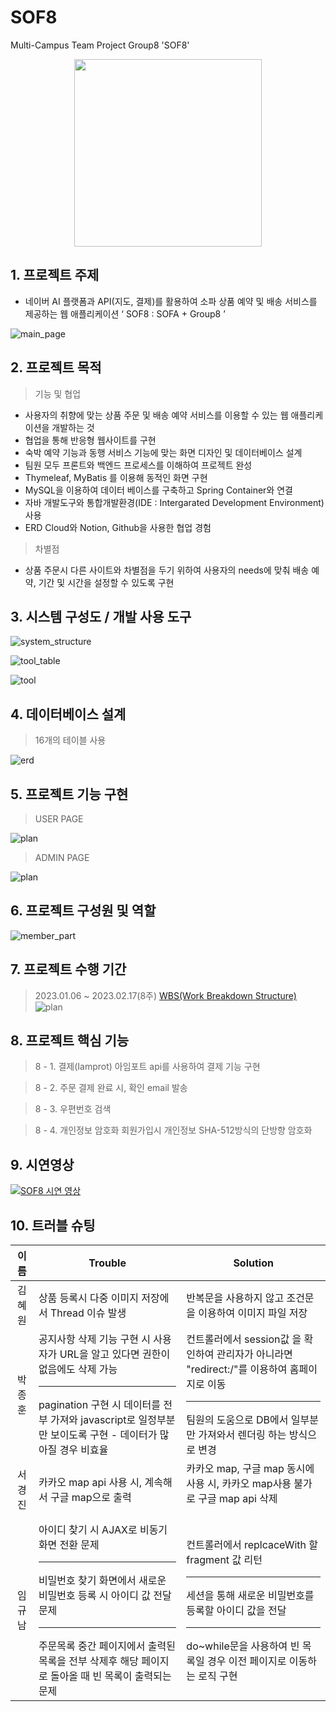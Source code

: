 # SOF8
Multi-Campus Team Project Group8  'SOF8'
<p align="center"><img src="sofpal/src/main/resources/static/images/readme/logo_readme.png" width="300" height="300"/></p>


## 1. 프로젝트 주제
- 네이버 AI 플랫폼과 API(지도, 결제)를 활용하여 소파 상품 예약 및 배송 서비스를 제공하는 웹 애플리케이션 ‘ SOF8 : SOFA + Group8 ’

![main_page](sofpal/src/main/resources/static/images/readme/main_page.png)



## 2. 프로젝트 목적
> 기능 및 협업 <br>
- 사용자의 취향에 맞는 상품 주문 및 배송 예약 서비스를 이용할 수 있는 웹 애플리케이션을 개발하는 것
- 협업을 통해 반응형 웹사이트를 구현
- 숙박 예약 기능과 동행 서비스 기능에 맞는 화면 디자인 및 데이터베이스 설계
- 팀원 모두 프론트와 백엔드 프로세스를 이해하여 프로젝트 완성
- Thymeleaf, MyBatis 를 이용해 동적인 화면 구현
- MySQL을 이용하여 데이터 베이스를 구축하고 Spring Container와 연결
- 자바 개발도구와 통합개발환경(IDE : Intergarated Development Environment) 사용
- ERD Cloud와 Notion, Github을 사용한 협업 경험
> 차별점 <br>
- 상품 주문시 다른 사이트와 차별점을 두기 위하여 사용자의 needs에 맞춰 배송 예약, 기간 및 시간을 설정할 수 있도록 구현



## 3. 시스템 구성도 / 개발 사용 도구
![system_structure](sofpal/src/main/resources/static/images/readme/system_structure.png)

![tool_table](sofpal/src/main/resources/static/images/readme/tool_table.png)

![tool](sofpal/src/main/resources/static/images/readme/tool.png)


## 4. 데이터베이스 설계
> 16개의 테이블 사용  <br>

![erd](sofpal/src/main/resources/static/images/readme/erd.png)



## 5. 프로젝트 기능 구현
> USER PAGE <br>

![plan](sofpal/src/main/resources/static/images/readme/user_page.png)

> ADMIN PAGE <br>

![plan](sofpal/src/main/resources/static/images/readme/admin_page.png)

## 6. 프로젝트 구성원 및 역할
![member_part](sofpal/src/main/resources/static/images/readme/member_part.png)



## 7. 프로젝트 수행 기간
> 2023.01.06 ~ 2023.02.17(8주)
> [WBS(Work Breakdown Structure)](https://docs.google.com/spreadsheets/d/1l5RytZX4ybEn0ufmhfsFigrCAuVmxXFy/edit#gid=1506713151)
![plan](sofpal/src/main/resources/static/images/readme/plan.png)



## 8. 프로젝트 핵심 기능
> 8 - 1. 결제(Iamprot)
> 아임포트 api를 사용하여 결제 기능 구현

> 8 - 2. 주문 결제 완료 시, 확인 email 발송  

> 8 - 3. 우편번호 검색 

> 8 - 4. 개인정보 암호화
> 회원가입시 개인정보 SHA-512방식의 단방향 암호화



## 9. 시연영상
[![SOF8 시연 영상](http://img.youtube.com/vi/QYNwbZHmh8g/0.jpg)](https://youtu.be/QYNwbZHmh8g?t=0s) 



## 10. 트러블 슈팅
| 이름 | <center>Trouble                                                                                                                                                                                                                                                                                                                             | <center>Solution                                                                                                                                                                                                                                                                                                                                                                                                                                                                                                                                                                                                                                                                                                                                                                        |
| :---: |---------------------------------------------------------------------------------------------------------------------------------------------------------------------------------------------------------------------------------------------------------------------------------------------------------------------------------------------|-----------------------------------------------------------------------------------------------------------------------------------------------------------------------------------------------------------------------------------------------------------------------------------------------------------------------------------------------------------------------------------------------------------------------------------------------------------------------------------------------------------------------------------------------------------------------------------------------------------------------------------------------------------------------------------------------------------------------------------------------------------------------------------------|
|김혜원| 상품 등록시 다중 이미지 저장에서 Thread 이슈 발생 | 반복문을 사용하지 않고 조건문을 이용하여 이미지 파일 저장 |
|박종훈| 공지사항 삭제 기능 구현 시 사용자가 URL을 알고 있다면 권한이 없음에도 삭제 가능<hr>pagination 구현 시 데이터를 전부 가져와 javascript로 일정부분만 보이도록 구현 - 데이터가 많아질 경우 비효율 | 컨트롤러에서 session값 을 확인하여 관리자가 아니라면 "redirect:/"를 이용하여 홈페이지로 이동<hr>팀원의 도움으로 DB에서 일부분만 가져와서 렌더링 하는 방식으로 변경 |
|서경진| 카카오 map api 사용 시, 계속해서 구글 map으로 출력 | 카카오 map, 구글 map 동시에 사용 시, 카카오 map사용 불가로 구글 map api 삭제 <br/><br/> |
|임규남| 아이디 찾기 시 AJAX로 비동기 화면 전환 문제<hr>비밀번호 찾기 화면에서 새로운 비밀번호 등록 시 아이디 값 전달 문제<hr>주문목록 중간 페이지에서 출력된 목록을 전부 삭제후 해당 페이지로 돌아올 때 빈 목록이 출력되는 문제 | 컨트롤러에서 replcaceWith 할 fragment 값 리턴<hr>세션을 통해 새로운 비밀번호를 등록할 아이디 값을 전달<hr>do~while문을 사용하여 빈 목록일 경우 이전 페이지로 이동하는 로직 구현|
